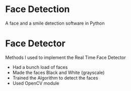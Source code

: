 # Face Detection
 A face and a smile detection software in Python

# Face Detector
Methods I used to implement the Real Time Face Detector
- Had a bunch load of faces
- Made the faces Black and White (grayscale)
- Trained the Algorithm to detect the faces
- Used OpenCV module 